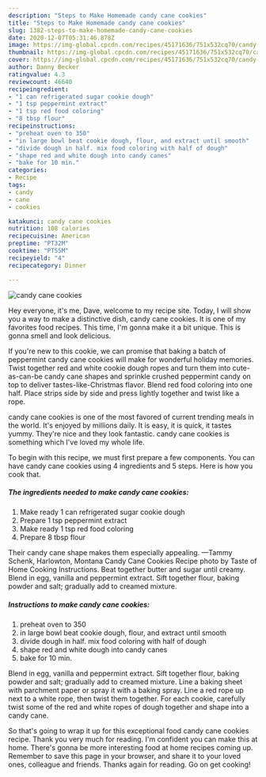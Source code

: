 ```yaml
---
description: "Steps to Make Homemade candy cane cookies"
title: "Steps to Make Homemade candy cane cookies"
slug: 1382-steps-to-make-homemade-candy-cane-cookies
date: 2020-12-07T05:31:46.878Z
image: https://img-global.cpcdn.com/recipes/45171636/751x532cq70/candy-cane-cookies-recipe-main-photo.jpg
thumbnail: https://img-global.cpcdn.com/recipes/45171636/751x532cq70/candy-cane-cookies-recipe-main-photo.jpg
cover: https://img-global.cpcdn.com/recipes/45171636/751x532cq70/candy-cane-cookies-recipe-main-photo.jpg
author: Danny Becker
ratingvalue: 4.3
reviewcount: 46640
recipeingredient:
- "1 can refrigerated sugar cookie dough"
- "1 tsp peppermint extract"
- "1 tsp red food coloring"
- "8 tbsp flour"
recipeinstructions:
- "preheat oven to 350"
- "in large bowl beat cookie dough, flour, and extract until smooth"
- "divide dough in half. mix food coloring with half of dough"
- "shape red and white dough into candy canes"
- "bake for 10 min."
categories:
- Recipe
tags:
- candy
- cane
- cookies

katakunci: candy cane cookies 
nutrition: 108 calories
recipecuisine: American
preptime: "PT32M"
cooktime: "PT55M"
recipeyield: "4"
recipecategory: Dinner

---
```



![candy cane cookies](https://img-global.cpcdn.com/recipes/45171636/751x532cq70/candy-cane-cookies-recipe-main-photo.jpg)

Hey everyone, it's me, Dave, welcome to my recipe site. Today, I will show you a way to make a distinctive dish, candy cane cookies. It is one of my favorites food recipes. This time, I'm gonna make it a bit unique. This is gonna smell and look delicious.

If you&#39;re new to this cookie, we can promise that baking a batch of peppermint candy cane cookies will make for wonderful holiday memories. Twist together red and white cookie dough ropes and turn them into cute-as-can-be candy cane shapes and sprinkle crushed peppermint candy on top to deliver tastes-like-Christmas flavor. Blend red food coloring into one half. Place strips side by side and press lightly together and twist like a rope.

candy cane cookies is one of the most favored of current trending meals in the world. It's enjoyed by millions daily. It is easy, it is quick, it tastes yummy. They're nice and they look fantastic. candy cane cookies is something which I've loved my whole life.


To begin with this recipe, we must first prepare a few components. You can have candy cane cookies using 4 ingredients and 5 steps. Here is how you cook that.

<!--inarticleads1-->

##### The ingredients needed to make candy cane cookies:

1. Make ready 1 can refrigerated sugar cookie dough
1. Prepare 1 tsp peppermint extract
1. Make ready 1 tsp red food coloring
1. Prepare 8 tbsp flour


Their candy cane shape makes them especially appealing. —Tammy Schenk, Harlowton, Montana Candy Cane Cookies Recipe photo by Taste of Home Cooking Instructions. Beat together butter and sugar until creamy. Blend in egg, vanilla and peppermint extract. Sift together flour, baking powder and salt; gradually add to creamed mixture. 

<!--inarticleads2-->

##### Instructions to make candy cane cookies:

1. preheat oven to 350
1. in large bowl beat cookie dough, flour, and extract until smooth
1. divide dough in half. mix food coloring with half of dough
1. shape red and white dough into candy canes
1. bake for 10 min.


Blend in egg, vanilla and peppermint extract. Sift together flour, baking powder and salt; gradually add to creamed mixture. Line a baking sheet with parchment paper or spray it with a baking spray. Line a red rope up next to a white rope, then twist them together. For each cookie, carefully twist some of the red and white ropes of dough together and shape into a candy cane. 

So that's going to wrap it up for this exceptional food candy cane cookies recipe. Thank you very much for reading. I'm confident you can make this at home. There's gonna be more interesting food at home recipes coming up. Remember to save this page in your browser, and share it to your loved ones, colleague and friends. Thanks again for reading. Go on get cooking!
